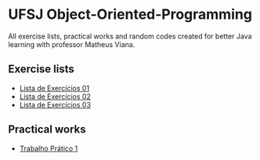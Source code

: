 # UFSJ Object-Oriented-Programming

All exercise lists, practical works and random codes created for better Java learning with professor Matheus Viana.

## Exercise lists

- [Lista de Exercícios 01](./lista-exercicios-01)
- [Lista de Exercícios 02](./lista-exercicios-02)
- [Lista de Exercícios 03](./lista-exercicios-03)

## Practical works

- [Trabalho Prático 1](./trabalho-pratico-1)
